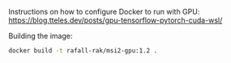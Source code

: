 Instructions on how to configure Docker to run with GPU:
https://blog.tteles.dev/posts/gpu-tensorflow-pytorch-cuda-wsl/

Building the image:
```bash
docker build -t rafall-rak/msi2-gpu:1.2 .
```